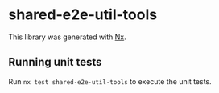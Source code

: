 # shared-e2e-util-tools

This library was generated with [Nx](https://nx.dev).

## Running unit tests

Run `nx test shared-e2e-util-tools` to execute the unit tests.
